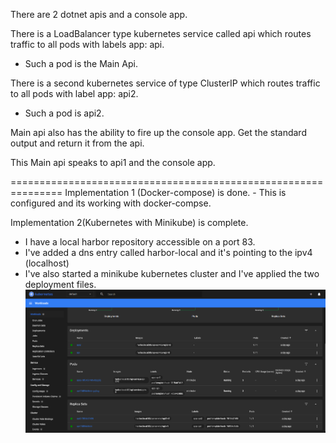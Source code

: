 There are 2 dotnet apis and a console app.

There is a LoadBalancer type kubernetes service called api which routes traffic to all pods with labels app: api. 

 - Such a pod is the Main Api. 

There is a second kubernetes service of type ClusterIP which routes traffic to all pods with label app: api2. 
- Such a pod is api2.

Main api also has the ability to fire up the console app. Get the standard output and return it from the api. 

This Main api speaks to api1 and the console app.
 
===============================================================
Implementation 1 (Docker-compose) is done. 
	- This is configured and its working with docker-compse.


Implementation 2(Kubernetes with Minikube) is complete. 
 - I have a local harbor repository accessible on a port 83.
 - I've added a dns entry called harbor-local and it's pointing to the ipv4 (localhost)
 - I've also started a minikube kubernetes cluster and I've applied the two deployment files.
 ![minikube-dashboard](/Resources/minikube-dashboard.png)

